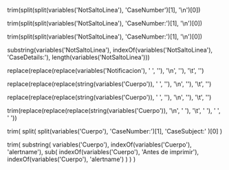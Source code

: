 trim(split(split(variables('NotSaltoLinea'), 'CaseNumber')[1], '\n')[0])

trim(split(split(variables('NotSaltoLinea'), 'CaseNumber:')[1], '\n')[0])

trim(split(split(variables('NotSaltoLinea'), 'CaseNumber:')[1], '\n')[0])

substring(variables('NotSaltoLinea'), indexOf(variables('NotSaltoLinea'), 'CaseDetails:'), length(variables('NotSaltoLinea')))

replace(replace(replace(variables('Notificacion'), ' ', ''), '\n', ''), '\t', '')

replace(replace(replace(string(variables('Cuerpo')), ' ', ''), '\n', ''), '\t', '')

replace(replace(replace(string(variables('Cuerpo')), ' ', ''), '\n', ''), '\t', '')

trim(replace(replace(replace(string(variables('Cuerpo')), '\n', ' '), '\t', ' '), '  ', ' '))

trim(
    split(
        split(variables('Cuerpo'), 'CaseNumber:')[1],
        'CaseSubject:'
    )[0]
)

trim(
  substring(
    variables('Cuerpo'),
    indexOf(variables('Cuerpo'), 'alertname'),
    sub(
      indexOf(variables('Cuerpo'), 'Antes de imprimir'),
      indexOf(variables('Cuerpo'), 'alertname')
    )
  )
)

